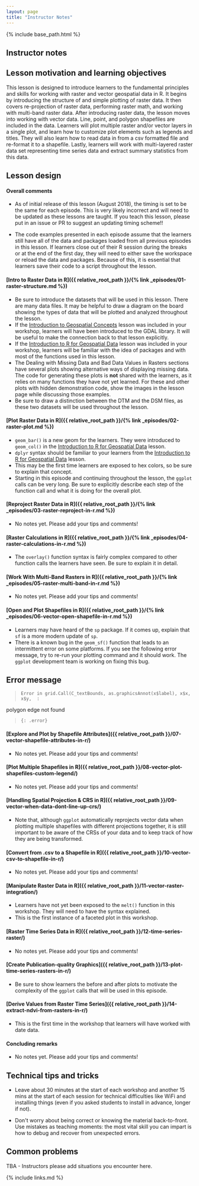 ```yaml
---
layout: page
title: "Instructor Notes"
---
```


{% include base_path.html %}

## Instructor notes

## Lesson motivation and learning objectives

This lesson is designed to introduce learners to the fundamental principles and skills for working with
raster and vector geospatial data in R. It begins by introducing the structure of and simple plotting of 
raster data. It then covers re-projection of raster data, performing raster math, and working with multi-band
raster data. After introducing raster data, the lesson moves into working with vector data. Line, point, and
polygon shapefiles are included in the data. Learners will plot multiple raster and/or vector layers
in a single plot, and learn how to customize plot elements such as legends and titles. They will 
also learn how to read data in from a csv formatted file and re-format it to a shapefile. Lastly, learners
will work with multi-layered raster data set representing time series data and extract summary statistics
from this data. 

## Lesson design

#### Overall comments

* As of initial release of this lesson (August 2018), the timing is set to be the same for each episode. This
is very likely incorrect and will need to be updated as these lessons are taught. If you teach this lesson, 
please put in an issue or PR to suggest an updating timing scheme!!

* The code examples presented in each episode assume that the learners still have all of the data and packages
loaded from all previous episodes in this lesson. If learners close out of their R session during the breaks or
at the end of the first day, they will need to either save the workspace or reload the data and packages. 
Because of this, it is essential that learners save their code to a script throughout the lesson.

#### [Intro to Raster Data in R]({{ relative_root_path }}/{% link _episodes/01-raster-structure.md %})

* Be sure to introduce the datasets that will be used in this lesson. There are many data files. It may
be helpful to draw a diagram on the board showing the types of data that will be plotted and analyzed 
throughout the lesson. 
* If the [Introduction to Geospatial Concepts](https://datacarpentry.org/organization-geospatial/) lesson was
included in your workshop, learners will have been introduced to the GDAL library. It will be useful to make 
the connection back to that lesson explicitly.
* If the [Introduction to R for Geospatial Data](https://datacarpentry.org/r-intro-geospatial/) lesson was included
in your workshop, learners will be familiar with the idea of packages and with most of the functions used
in this lesson.
* The Dealing with Missing Data and Bad Data Values in Rasters sections have several plots showing alternative ways of displaying missing
data. The code for generating these plots is **not** shared with the learners, as it relies on many functions
they have not yet learned. For these and other plots with hidden demonstration code, show the images in the 
lesson page while discussing those examples. 
* Be sure to draw a distinction between the DTM and the DSM files, as these two datasets will be used
throughout the lesson.

#### [Plot Raster Data in R]({{ relative_root_path }}/{% link _episodes/02-raster-plot.md %})

* `geom_bar()` is a new geom for the learners. They were introduced to `geom_col()` in the [Introduction to R for Geospatial Data](https://datacarpentry.org/r-intro-geospatial/) lesson. 
* `dplyr` syntax should be familiar to your learners from the [Introduction to R for Geospatial Data](https://datacarpentry.org/r-intro-geospatial/) lesson. 
* This may be the first time learners are exposed to hex colors, so be sure to explain that concept.
* Starting in this episode and continuing throughout the lesson, the `ggplot` calls can be very long. Be sure
to explicitly describe each step of the function call and what it is doing for the overall plot. 

#### [Reproject Raster Data in R]({{ relative_root_path }}/{% link _episodes/03-raster-reproject-in-r.md %})

* No notes yet. Please add your tips and comments!

#### [Raster Calculations in R]({{ relative_root_path }}/{% link _episodes/04-raster-calculations-in-r.md %})

* The `overlay()` function syntax is fairly complex compared to other function calls the learners have seen. 
Be sure to explain it in detail.

#### [Work With Multi-Band Rasters in R]({{ relative_root_path }}/{% link _episodes/05-raster-multi-band-in-r.md %})

* No notes yet. Please add your tips and comments!

#### [Open and Plot Shapefiles in R]({{ relative_root_path }}/{% link _episodes/06-vector-open-shapefile-in-r.md %})

* Learners may have heard of the `sp` package. If it comes up, explain that `sf` is a
more modern update of `sp`. 
* There is a known bug in the `geom_sf()` function that leads to an intermittent error on some platforms. 
If you see the following error message, try to re-run your plotting command and it should work. 
The `ggplot` development team is working on fixing this bug.

## Error message
> ~~~
> Error in grid.Call(C_textBounds, as.graphicsAnnot(x$label), x$x, x$y,  : 
  polygon edge not found
> ~~~
> {: .error}

#### [Explore and Plot by Shapefile Attributes]({{ relative_root_path }}/07-vector-shapefile-attributes-in-r/)

* No notes yet. Please add your tips and comments!

#### [Plot Multiple Shapefiles in R]({{ relative_root_path }}/08-vector-plot-shapefiles-custom-legend/)

* No notes yet. Please add your tips and comments!

#### [Handling Spatial Projection & CRS in R]({{ relative_root_path }}/09-vector-when-data-dont-line-up-crs/)

* Note that, although `ggplot` automatically reprojects vector data when plotting multiple shapefiles with
different projections together, it is still important to be aware of the CRSs of your data and to keep track
of how they are being transformed. 


#### [Convert from .csv to a Shapefile in R]({{ relative_root_path }}/10-vector-csv-to-shapefile-in-r/)

* No notes yet. Please add your tips and comments!

#### [Manipulate Raster Data in R]({{ relative_root_path }}/11-vector-raster-integration/)

* Learners have not yet been exposed to the `melt()` function in this workshop. They will need to have 
the syntax explained. 
* This is the first instance of a faceted plot in this workshop. 

#### [Raster Time Series Data in R]({{ relative_root_path }}/12-time-series-raster/)

* No notes yet. Please add your tips and comments! 

#### [Create Publication-quality Graphics]({{ relative_root_path }}/13-plot-time-series-rasters-in-r/)

* Be sure to show learners the before and after plots to motivate the complexity of the 
`ggplot` calls that will be used in this episode. 

#### [Derive Values from Raster Time Series]({{ relative_root_path }}/14-extract-ndvi-from-rasters-in-r/)

* This is the first time in the workshop that learners will have worked with date data.

#### Concluding remarks

* No notes yet. Please add your tips and comments! 

## Technical tips and tricks

* Leave about 30 minutes at the start of each workshop and another 15 mins
at the start of each session for technical difficulties like WiFi and
installing things (even if you asked students to install in advance, longer if
not).

* Don't worry about being correct or knowing the material back-to-front. Use
mistakes as teaching moments: the most vital skill you can impart is how to
debug and recover from unexpected errors.

## Common problems

TBA - Instructors please add situations you encounter here.

{% include links.md %}

